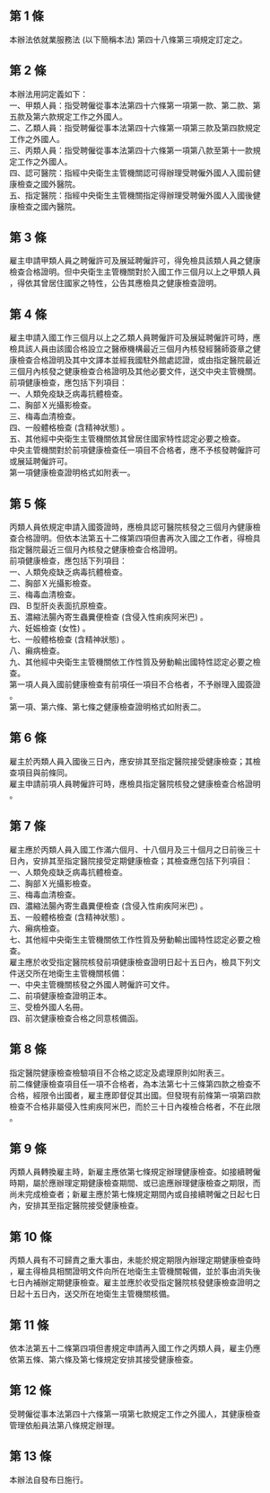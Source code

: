 第 1 條
-------
本辦法依就業服務法 (以下簡稱本法) 第四十八條第三項規定訂定之。

第 2 條
-------
本辦法用詞定義如下：  
一、甲類人員：指受聘僱從事本法第四十六條第一項第一款、第二款、第  
    五款及第六款規定工作之外國人。  
二、乙類人員：指受聘僱從事本法第四十六條第一項第三款及第四款規定  
    工作之外國人。  
三、丙類人員：指受聘僱從事本法第四十六條第一項第八款至第十一款規  
    定工作之外國人。  
四、認可醫院：指經中央衛生主管機關認可得辦理受聘僱外國人入國前健  
    康檢查之國外醫院。  
五、指定醫院：指經中央衛生主管機關指定得辦理受聘僱外國人入國後健  
    康檢查之國內醫院。

第 3 條
-------
雇主申請甲類人員之聘僱許可及展延聘僱許可，得免檢具該類人員之健康  
檢查合格證明。但中央衛生主管機關對於入國工作三個月以上之甲類人員  
，得依其曾居住國家之特性，公告其應檢具之健康檢查證明。

第 4 條
-------
雇主申請入國工作三個月以上之乙類人員聘僱許可及展延聘僱許可時，應  
檢具該人員由該國合格設立之醫療機構最近三個月內核發經醫師簽章之健  
康檢查合格證明及其中文譯本並經我國駐外館處認證，或由指定醫院最近  
三個月內核發之健康檢查合格證明及其他必要文件，送交中央主管機關。  
前項健康檢查，應包括下列項目：  
一、人類免疫缺乏病毒抗體檢查。  
二、胸部Ｘ光攝影檢查。  
三、梅毒血清檢查。  
四、一般體格檢查 (含精神狀態) 。  
五、其他經中央衛生主管機關依其曾居住國家特性認定必要之檢查。  
中央主管機關對於前項健康檢查任一項目不合格者，應不予核發聘僱許可  
或展延聘僱許可。  
第一項健康檢查證明格式如附表一。

第 5 條
-------
丙類人員依規定申請入國簽證時，應檢具認可醫院核發之三個月內健康檢  
查合格證明。但依本法第五十二條第四項但書再次入國之工作者，得檢具  
指定醫院最近三個月內核發之健康檢查合格證明。  
前項健康檢查，應包括下列項目：  
一、人類免疫缺乏病毒抗體檢查。  
二、胸部Ｘ光攝影檢查。  
三、梅毒血清檢查。  
四、Ｂ型肝炎表面抗原檢查。  
五、濃縮法腸內寄生蟲糞便檢查 (含侵入性痢疾阿米巴) 。  
六、妊娠檢查 (女性) 。  
七、一般體格檢查 (含精神狀態) 。  
八、癩病檢查。  
九、其他經中央衛生主管機關依工作性質及勞動輸出國特性認定必要之檢  
    查。  
第一項人員入國前健康檢查有前項任一項目不合格者，不予辦理入國簽證  
。  
第一項、第六條、第七條之健康檢查證明格式如附表二。

第 6 條
-------
雇主於丙類人員入國後三日內，應安排其至指定醫院接受健康檢查；其檢  
查項目與前條同。  
雇主申請前項人員聘僱許可時，應檢具指定醫院核發之健康檢查合格證明  
。

第 7 條
-------
雇主應於丙類人員入國工作滿六個月、十八個月及三十個月之日前後三十  
日內，安排其至指定醫院接受定期健康檢查；其檢查應包括下列項目：  
一、人類免疫缺乏病毒抗體檢查。  
二、胸部Ｘ光攝影檢查。  
三、梅毒血清檢查。  
四、濃縮法腸內寄生蟲糞便檢查 (含侵入性痢疾阿米巴) 。  
五、一般體格檢查 (含精神狀態) 。  
六、癩病檢查。  
七、其他經中央衛生主管機關依工作性質及勞動輸出國特性認定必要之檢  
    查。  
雇主應於收受指定醫院核發前項健康檢查證明日起十五日內，檢具下列文  
件送交所在地衛生主管機關核備：  
一、中央主管機關核發之外國人聘僱許可文件。  
二、前項健康檢查證明正本。  
三、受檢外國人名冊。  
四、前次健康檢查合格之同意核備函。

第 8 條
-------
指定醫院健康檢查檢驗項目不合格之認定及處理原則如附表三。  
前二條健康檢查項目任一項不合格者，為本法第七十三條第四款之檢查不  
合格，經限令出國者，雇主應即督促其出國。但發現有前條第一項第四款  
檢查不合格非屬侵入性痢疾阿米巴，而於三十日內複檢合格者，不在此限  
。

第 9 條
-------
丙類人員轉換雇主時，新雇主應依第七條規定辦理健康檢查。如接續聘僱  
時期，屬於應辦理定期健康檢查期間、或已逾應辦理健康檢查之期限，而  
尚未完成檢查者；新雇主應於第七條規定期間內或自接續聘僱之日起七日  
內，安排其至指定醫院接受健康檢查。

第 10 條
--------
丙類人員有不可歸責之重大事由，未能於規定期限內辦理定期健康檢查時  
，雇主得檢具相關證明文件向所在地衛生主管機關報備，並於事由消失後  
七日內補辦定期健康檢查。雇主並應於收受指定醫院核發健康檢查證明之  
日起十五日內，送交所在地衛生主管機關核備。

第 11 條
--------
依本法第五十二條第四項但書規定申請再入國工作之丙類人員，雇主仍應  
依第五條、第六條及第七條規定安排其接受健康檢查。

第 12 條
--------
受聘僱從事本法第四十六條第一項第七款規定工作之外國人，其健康檢查  
管理依船員法第八條規定辦理。

第 13 條
--------
本辦法自發布日施行。

